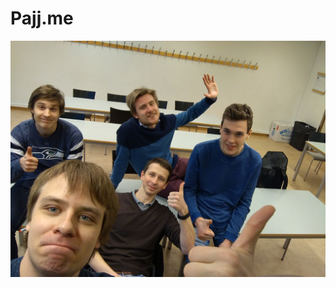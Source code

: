 # Pajj.me
![Image](https://raw.githubusercontent.com/pajjme/pajjme.github.io/master/IMG_20170130_151350.jpg
)

